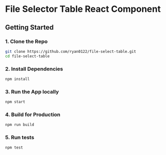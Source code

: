 # File Selector Table React Component

## Getting Started

### 1. Clone the Repo

```bash
git clone https://github.com/ryan0122/file-select-table.git
cd file-select-table
```

### 2. Install Dependencies

```bash
npm install
```

### 3. Run the App locally

```bash
npm start
```

### 4. Build for Production

```bash
npm run build
```

### 5. Run tests
```bash
npm test
```
